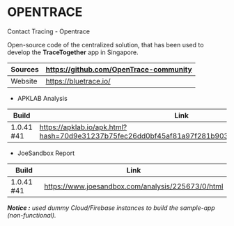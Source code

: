 # OPENTRACE
Contact Tracing - Opentrace

Open-source code of the centralized solution, that has been used to develop the **TraceTogether** app in Singapore.

Sources | https://github.com/OpenTrace-community
--------|---------------------------------------
Website | https://bluetrace.io/

- APKLAB Analysis 

Build | Link
------|-----
1.0.41 #41 | https://apklab.io/apk.html?hash=70d9e31237b75fec26dd0bf45af81a97f281b903378facc054afc01eff6c3a3c

- JoeSandbox Report

Build | Link
------|-----
1.0.41 #41 | https://www.joesandbox.com/analysis/225673/0/html

_**Notice :** used dummy Cloud/Firebase instances to build the sample-app (non-functional)._
